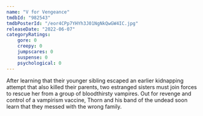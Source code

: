 ```yaml
---
name: "V for Vengeance"
tmdbId: "982543"
tmdbPosterId: "/eor4CPp7YHYh3J01NgNkQwGW4IC.jpg"
releaseDate: "2022-06-07"
categoryRatings:
    gore: 0
    creepy: 0
    jumpscares: 0
    suspense: 0
    psychological: 0
---
```

After learning that their younger sibling escaped an earlier kidnapping attempt that also killed their parents, two estranged sisters must join forces to rescue her from a group of bloodthirsty vampires. Out for revenge and control of a vampirism vaccine, Thorn and his band of the undead soon learn that they messed with the wrong family.
